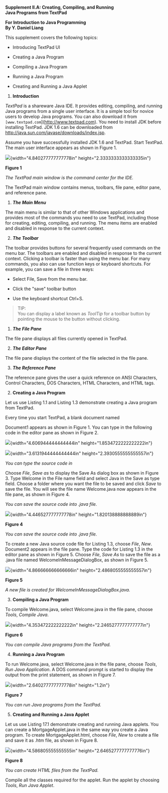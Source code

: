 **Supplement II.A: Creating, Compiling, and Running\
Java Programs from TextPad**

**For Introduction to Java Programming\
By Y. Daniel Liang**

This supplement covers the following topics:

-   Introducing TextPad UI

-   Creating a Java Program

-   Compiling a Java Program

-   Running a Java Program

-   Creating and Running a Java Applet

1.  **Introduction**

*TextPad* is a shareware Java IDE. It provides editing, compiling, and
running Java programs from a single user interface. It is a simple tool
for novice users to develop Java programs. You can also download it from
`[www.textpad.com`](http://www.textpad.com). You need to
install JDK before installing TextPad. JDK 1.6 can be downloaded from
<http://java.sun.com/javase/downloads/index.jsp>.

Assume you have successfully installed JDK 1.6 and TextPad. Start
TextPad. The main user interface appears as shown in Figure 1.

![](media/image1.jpeg){width="4.840277777777778in"
height="2.3333333333333335in"}

**Figure 1**

*The TextPad main window is the command center for the IDE.*

The TextPad main window contains menus, toolbars, file pane, editor
pane, and reference pane.

1.  ***The Main Menu***

The main menu is similar to that of other Windows applications and
provides most of the commands you need to use TextPad, including those
for creating, editing, compiling, and running. The menu items are
enabled and disabled in response to the current context.

2.  ***The Toolbar***

The toolbar provides buttons for several frequently used commands on the
menu bar. The toolbars are enabled and disabled in response to the
current context. Clicking a toolbar is faster than using the menu bar.
For many commands, you also can use function keys or keyboard shortcuts.
For example, you can save a file in three ways:

-   Select File, Save from the menu bar.

-   Click the \"save\" toolbar button

-   Use the keyboard shortcut Ctrl+S.

>TIP:  
You can display a label known as *ToolTip* for a toolbar button by
> pointing the mouse to the button without clicking.

1.  ***The File Pane***

The file pane displays all files currently opened in TextPad.

2.  ***The Editor Pane***

The file pane displays the content of the file selected in the file
pane.

3.  ***The Reference Pane***

The reference pane gives the user a quick reference on ANSI Characters,
Control Characters, DOS Characters, HTML Characters, and HTML tags.

2.  **Creating a Java Program**

Let us use Listing 1.1 and Listing 1.3 demonstrate creating a Java
program from TextPad.

Every time you start TextPad, a blank document named

Document1 appears as shown in Figure 1. You can type in the following
code in the editor pane as shown in Figure 2.

![](media/image2.jpeg){width="4.606944444444444in"
height="1.8534722222222222in"}

![](media/image3.jpeg){width="3.6131944444444444in"
height="2.3930555555555557in"}

*You can type the source code in*

Choose *File*, *Save as* to display the Save As dialog box as shown in
Figure 3. Type Welcome in the File name field and select Java in the
Save as type field. Choose a folder where you want the file to be saved
and click *Save* to save the file. You will see the file name
Welcome.java now appears in the file pane, as shown in Figure 4.

*You can save the source code into .java file.*

![](media/image4.jpeg){width="4.446527777777778in"
height="1.820138888888889in"}

**Figure 4**

*You can save the source code into .java file.*

To create a new Java source code file for Listing 1.3, choose *File*,
*New*. Document2 appears in the file pane. Type the code for Listing 1.3
in the editor pane as shown in Figure 5. Choose *File*, *Save As* to
save the file as a .java file named WelcomeInMessageDialogBox, as shown
in Figure 5.

![](media/image5.jpeg){width="4.866666666666666in"
height="2.4868055555555557in"}

**Figure 5**

*A new file is created for WelcomeInMessageDialogBox.java.*

3.  **Compiling a Java Program**

To compile Welcome.java, select Welcome.java in the file pane, choose
*Tools*, *Compile Java*.

![](media/image6.jpeg){width="4.353472222222222in"
height="2.2465277777777777in"}

**Figure 6**

*You can compile Java programs from the TextPad.*

4.  **Running a Java Program**

To run Welcome.java, select Welcome.java in the file pane, choose
*Tools*, *Run Java Application*. A DOS command prompt is started to
display the output from the print statement, as shown in Figure 7.

![](media/image7.jpeg){width="2.640277777777778in" height="1.2in"}

**Figure 7**

*You can run Java programs from the TextPad.*

5.  **Creating and Running a Java Applet**

Let us use Listing 17.1 demonstrate creating and running Java applets.
You can create a MortgageApplet.java in the same way you create a Java
program. To create MortgageApplet.html, choose *File*, *New* to create a
file and save it as .htm file, as shown in Figure 8.

![](media/image8.jpeg){width="4.586805555555555in"
height="2.6465277777777776in"}

**Figure 8**

*You can create HTML files from the TextPad.*

Compile all the classes required for the applet. Run the applet by
choosing *Tools*, *Run Java Applet*.

